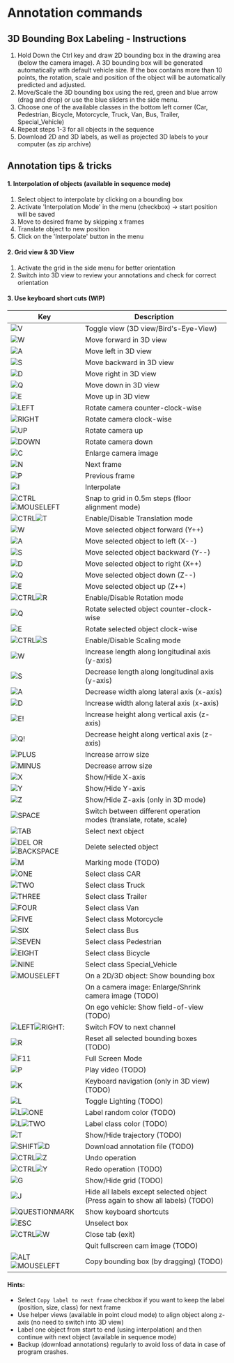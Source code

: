 # Annotation commands

<!-- TODO : Insert picture or video -->

## 3D Bounding Box Labeling - Instructions

1. Hold Down the Ctrl key and draw 2D bounding box in the drawing area (below the camera image). A 3D bounding box will be generated automatically with default vehicle size. If the box contains more than 10 points, the rotation, scale and position of the object will be automatically predicted and adjusted.
2. Move/Scale the 3D bounding box using the red, green and blue arrow (drag and drop) or use the blue sliders in the side menu.
3. Choose one of the available classes in the bottom left corner (Car, Pedestrian, Bicycle, Motorcycle, Truck, Van, Bus, Trailer, Special_Vehicle)
4. Repeat steps 1-3 for all objects in the sequence
5. Download 2D and 3D labels, as well as projected 3D labels to your computer (as zip archive)

## Annotation tips & tricks

#### 1. Interpolation of objects (available in sequence mode)
  1. Select object to interpolate by clicking on a bounding box
  2. Activate 'Interpolation Mode' in the menu (checkbox) -> start position will be saved
  3. Move to desired frame by skipping x frames
  4. Translate object to new position
  5. Click on the 'Interpolate' button in the menu

#### 2. Grid view & 3D View
  1. Activate the grid in the side menu for better orientation
  2. Switch into 3D view to review your annotations and check for correct orientation

#### 3. Use keyboard short cuts (WIP)
| Key | Description   |
| --- | ------------- |
|       ![V](./assets/textures/keyboard_small/c.png)  | Toggle view (3D view/Bird's-Eye-View)|
|       ![W](./assets/textures/keyboard_small/w.png)  | Move forward in 3D view|
|       ![A](./assets/textures/keyboard_small/a.png)  | Move left in 3D view|
|       ![S](./assets/textures/keyboard_small/s.png)  | Move backward in 3D view|
|       ![D](./assets/textures/keyboard_small/d.png)  | Move right in 3D view|
|       ![Q](./assets/textures/keyboard_small/q.png)  | Move down in 3D view|
|       ![E](./assets/textures/keyboard_small/e.png)  | Move up in 3D view|
|       ![LEFT](./assets/textures/keyboard_small/left.png) | Rotate camera counter-clock-wise |
|       ![RIGHT](./assets/textures/keyboard_small/right.png)| Rotate camera clock-wise |
|       ![UP](./assets/textures/keyboard_small/up.png) | Rotate camera up |
|       ![DOWN](./assets/textures/keyboard_small/down.png)| Rotate camera down |
|       ![C](./assets/textures/keyboard_small/c.png)  | Enlarge camera image|
|       ![N](./assets/textures/keyboard_small/n.png)  | Next frame     |
|       ![P](./assets/textures/keyboard_small/p.png)  | Previous frame   |
|       ![I](./assets/textures/keyboard_small/i.png)  | Interpolate    |
|       ![CTRL](./assets/textures/keyboard_small/ctrl.png)![MOUSELEFT](./assets/textures/keyboard_small/mouseleft.png) | Snap to grid in 0.5m steps (floor alignment mode)  |
|       ![CTRL](./assets/textures/keyboard_small/ctrl.png)![T](./assets/textures/keyboard_small/t.png)  | Enable/Disable Translation mode|
|       ![W](./assets/textures/keyboard_small/w.png)  | Move selected object forward (Y++)|
|       ![A](./assets/textures/keyboard_small/a.png)  | Move selected object to left (X--)|
|       ![S](./assets/textures/keyboard_small/s.png)  | Move selected object backward (Y--)|
|       ![D](./assets/textures/keyboard_small/d.png)  | Move selected object to right (X++)|
|       ![Q](./assets/textures/keyboard_small/q.png)  | Move selected object down (Z--)|
|       ![E](./assets/textures/keyboard_small/e.png)  | Move selected object up (Z++)|
|       ![CTRL](./assets/textures/keyboard_small/ctrl.png)![R](./assets/textures/keyboard_small/r.png)  | Enable/Disable Rotation mode|
|       ![Q](./assets/textures/keyboard_small/q.png) | Rotate selected object counter-clock-wise|
|       ![E](./assets/textures/keyboard_small/e.png)  | Rotate selected object clock-wise|
|       ![CTRL](./assets/textures/keyboard_small/ctrl.png)![S](./assets/textures/keyboard_small/s.png)  | Enable/Disable Scaling mode |
|      ![W](./assets/textures/keyboard_small/w.png) | Increase length along longitudinal axis (y-axis)  |
|      ![S](./assets/textures/keyboard_small/s.png) | Decrease length along longitudinal axis (y-axis)  |
|      ![A](./assets/textures/keyboard_small/a.png)  | Decrease width along lateral axis (x-axis) |
|      ![D](./assets/textures/keyboard_small/d.png)  | Increase width along lateral axis (x-axis) |
|      ![E](./assets/textures/keyboard_small/e.png)! | Increase height along vertical axis (z-axis) |
|      ![Q](./assets/textures/keyboard_small/q.png)! | Decrease height along vertical axis (z-axis) |
|  ![PLUS](./assets/textures/keyboard_small/plus.png)  | Increase arrow size |
|  ![MINUS](./assets/textures/keyboard_small/minus.png)  | Decrease arrow size |
|  ![X](./assets/textures/keyboard_small/x.png)  | Show/Hide X-axis |
|  ![Y](./assets/textures/keyboard_small/y.png)  | Show/Hide Y-axis |
|  ![Z](./assets/textures/keyboard_small/z.png)  | Show/Hide Z-axis (only in 3D mode)|
|  ![SPACE](./assets/textures/keyboard_small/space.png)  | Switch between different operation modes (translate, rotate, scale) |
|  ![TAB](./assets/textures/keyboard_small/tab.png)  | Select next object |
| ![DEL](./assets/textures/keyboard_small/del.png) OR ![BACKSPACE](./assets/textures/keyboard_small/backspace.png) | Delete selected object |
|  ![M](./assets/textures/keyboard_small/m.png)  | Marking mode (TODO)|
|  ![ONE](./assets/textures/keyboard_small/1.png)  | Select class CAR |
|  ![TWO](./assets/textures/keyboard_small/2.png)  | Select class Truck |
|  ![THREE](./assets/textures/keyboard_small/3.png)  | Select class Trailer |
|  ![FOUR](./assets/textures/keyboard_small/4.png)  | Select class Van |
|  ![FIVE](./assets/textures/keyboard_small/5.png)  | Select class Motorcycle |
|  ![SIX](./assets/textures/keyboard_small/6.png)  | Select class Bus |
|  ![SEVEN](./assets/textures/keyboard_small/7.png)  | Select class Pedestrian |
|  ![EIGHT](./assets/textures/keyboard_small/8.png)  | Select class Bicycle |
|  ![NINE](./assets/textures/keyboard_small/9.png)  | Select class Special_Vehicle |
| ![MOUSELEFT](./assets/textures/keyboard_small/mouseleft.png) | On a 2D/3D object: Show bounding box|
|            | On a camera image: Enlarge/Shrink camera image (TODO)|
|            | On ego vehicle: Show field-of-view (TODO)|
| ![LEFT](./assets/textures/keyboard_small/left.png)![RIGHT](./assets/textures/keyboard_small/right.png): | Switch FOV to next channel|
| ![R](./assets/textures/keyboard_small/r.png)| Reset all selected bounding boxes (TODO)|
| ![F11](./assets/textures/keyboard_small/f11.png) | Full Screen Mode|
| ![P](./assets/textures/keyboard_small/p.png) | Play video (TODO)||
| ![K](./assets/textures/keyboard_small/k.png) | Keyboard navigation (only in 3D view) (TODO)|
| ![L](./assets/textures/keyboard_small/l.png) | Toggle Lighting (TODO)|
| ![L](./assets/textures/keyboard_small/l.png)![ONE](./assets/textures/keyboard_small/1.png) | Label random color (TODO)|
| ![L](./assets/textures/keyboard_small/l.png)![TWO](./assets/textures/keyboard_small/2.png) | Label class color (TODO)|
| ![T](./assets/textures/keyboard_small/t.png) | Show/Hide trajectory (TODO)|
| ![SHIFT](./assets/textures/keyboard_small/shift.png)![D](./assets/textures/keyboard_small/d.png)| Download annotation file (TODO)|
| ![CTRL](./assets/textures/keyboard_small/ctrl.png)![Z](./assets/textures/keyboard_small/z.png)| Undo operation |
| ![CTRL](./assets/textures/keyboard_small/ctrl.png)![Y](./assets/textures/keyboard_small/y.png)| Redo operation (TODO)|
| ![G](./assets/textures/keyboard_small/g.png) | Show/Hide grid (TODO)|
| ![J](./assets/textures/keyboard_small/j.png) | Hide all labels except selected object (Press again to show all labels) (TODO)|
| ![QUESTIONMARK](./assets/textures/keyboard_small/questionmark.png) | Show keyboard shortcuts|
| ![ESC](./assets/textures/keyboard_small/esc.png) | Unselect box |
| ![CTRL](./assets/textures/keyboard_small/ctrl.png)![W](./assets/textures/keyboard_small/w.png)| Close tab (exit)|
|                                                                                                                               | Quit fullscreen cam image (TODO)|
| ![ALT](./assets/textures/keyboard_small/alt.png)![MOUSELEFT](./assets/textures/keyboard_small/mouseleft.png) | Copy bounding box (by dragging) (TODO)|

#### Hints:
+ Select `Copy label to next frame` checkbox if you want to keep the label (position, size, class) for next frame
+ Use helper views (available in point cloud mode) to align object along z-axis (no need to switch into 3D view)
+ Label one object from start to end (using interpolation) and then continue with next object (available in sequence mode)
+ Backup (download annotations) regularly to avoid loss of data in case of program crashes.
